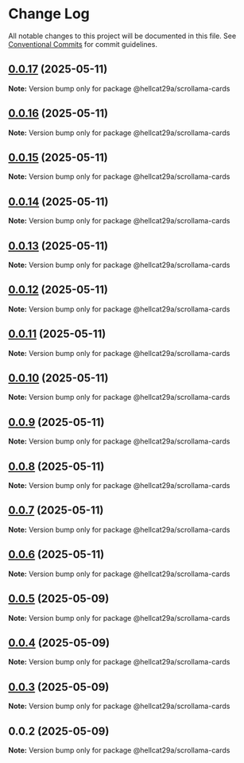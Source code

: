 # Change Log

All notable changes to this project will be documented in this file.
See [Conventional Commits](https://conventionalcommits.org) for commit guidelines.

## [0.0.17](https://github.com/hellcat29A/portfolio-workspace/compare/@hellcat29a/scrollama-cards@0.0.16...@hellcat29a/scrollama-cards@0.0.17) (2025-05-11)

**Note:** Version bump only for package @hellcat29a/scrollama-cards





## [0.0.16](https://github.com/hellcat29A/portfolio-workspace/compare/@hellcat29a/scrollama-cards@0.0.15...@hellcat29a/scrollama-cards@0.0.16) (2025-05-11)

**Note:** Version bump only for package @hellcat29a/scrollama-cards





## [0.0.15](https://github.com/hellcat29A/portfolio-workspace/compare/@hellcat29a/scrollama-cards@0.0.14...@hellcat29a/scrollama-cards@0.0.15) (2025-05-11)

**Note:** Version bump only for package @hellcat29a/scrollama-cards





## [0.0.14](https://github.com/hellcat29A/portfolio-workspace/compare/@hellcat29a/scrollama-cards@0.0.13...@hellcat29a/scrollama-cards@0.0.14) (2025-05-11)

**Note:** Version bump only for package @hellcat29a/scrollama-cards





## [0.0.13](https://github.com/hellcat29A/portfolio-workspace/compare/@hellcat29a/scrollama-cards@0.0.12...@hellcat29a/scrollama-cards@0.0.13) (2025-05-11)

**Note:** Version bump only for package @hellcat29a/scrollama-cards





## [0.0.12](https://github.com/hellcat29A/portfolio-workspace/compare/@hellcat29a/scrollama-cards@0.0.11...@hellcat29a/scrollama-cards@0.0.12) (2025-05-11)

**Note:** Version bump only for package @hellcat29a/scrollama-cards





## [0.0.11](https://github.com/hellcat29A/portfolio-workspace/compare/@hellcat29a/scrollama-cards@0.0.10...@hellcat29a/scrollama-cards@0.0.11) (2025-05-11)

**Note:** Version bump only for package @hellcat29a/scrollama-cards





## [0.0.10](https://github.com/hellcat29A/portfolio-workspace/compare/@hellcat29a/scrollama-cards@0.0.9...@hellcat29a/scrollama-cards@0.0.10) (2025-05-11)

**Note:** Version bump only for package @hellcat29a/scrollama-cards





## [0.0.9](https://github.com/hellcat29A/portfolio-workspace/compare/@hellcat29a/scrollama-cards@0.0.8...@hellcat29a/scrollama-cards@0.0.9) (2025-05-11)

**Note:** Version bump only for package @hellcat29a/scrollama-cards





## [0.0.8](https://github.com/hellcat29A/portfolio-workspace/compare/@hellcat29a/scrollama-cards@0.0.7...@hellcat29a/scrollama-cards@0.0.8) (2025-05-11)

**Note:** Version bump only for package @hellcat29a/scrollama-cards





## [0.0.7](https://github.com/hellcat29A/portfolio-workspace/compare/@hellcat29a/scrollama-cards@0.0.6...@hellcat29a/scrollama-cards@0.0.7) (2025-05-11)

**Note:** Version bump only for package @hellcat29a/scrollama-cards





## [0.0.6](https://github.com/hellcat29A/portfolio-workspace/compare/@hellcat29a/scrollama-cards@0.0.5...@hellcat29a/scrollama-cards@0.0.6) (2025-05-11)

**Note:** Version bump only for package @hellcat29a/scrollama-cards





## [0.0.5](https://github.com/hellcat29A/portfolio-workspace/compare/@hellcat29a/scrollama-cards@0.0.4...@hellcat29a/scrollama-cards@0.0.5) (2025-05-09)

**Note:** Version bump only for package @hellcat29a/scrollama-cards





## [0.0.4](https://github.com/hellcat29A/portfolio-workspace/compare/@hellcat29a/scrollama-cards@0.0.3...@hellcat29a/scrollama-cards@0.0.4) (2025-05-09)

**Note:** Version bump only for package @hellcat29a/scrollama-cards





## [0.0.3](https://github.com/hellcat29A/portfolio-workspace/compare/@hellcat29a/scrollama-cards@0.0.2...@hellcat29a/scrollama-cards@0.0.3) (2025-05-09)

**Note:** Version bump only for package @hellcat29a/scrollama-cards





## 0.0.2 (2025-05-09)

**Note:** Version bump only for package @hellcat29a/scrollama-cards
